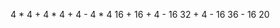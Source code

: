 4 * 4 + 4 * 4 + 4 - 4 * 4
   16 +    16 + 4 -    16
	       32 + 4 -    16
			   36 -    16
					   20
